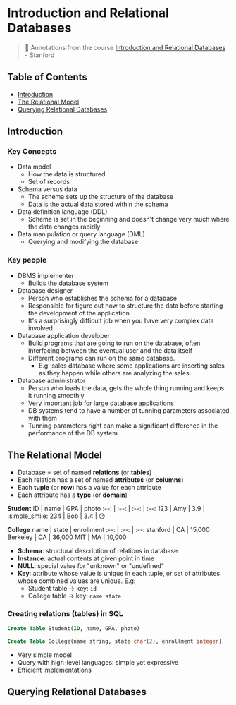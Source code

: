 # Introduction and Relational Databases
> :dvd: Annotations from the course [Introduction and Relational Databases](https://lagunita.stanford.edu/courses/DB/RDB/SelfPaced/info) - Stanford

## Table of Contents
 - [Introduction](#introduction)
 - [The Relational Model](#the-relational-model)
 - [Querying Relational Databases](#querying-relational-databases)

## Introduction
### Key Concepts
- Data model
  - How the data is structured
  - Set of records
- Schema versus data
  - The schema sets up the structure of the database
  - Data is the actual data stored within the schema
- Data definition language (DDL)
  - Schema is set in the beginning and doesn't change very much where the data changes rapidly
- Data manipulation or query language (DML)
  - Querying and modifying the database

### Key people
- DBMS implementer
  - Builds the database system
- Database designer
  - Person who establishes the schema for a database
  - Responsible for figure out how to structure the data before starting the development of the application
  - It's a surprisingly difficult job when you have very complex data involved
- Database application developer
  - Build programs that are going to run on the database, often interfacing between the eventual user and the data itself
  - Different programs can run on the same database.
    - E.g: sales database where some applications are inserting sales as they happen while others are analyzing the sales.
- Database administrator
  - Person who loads the data, gets the whole thing running and keeps it running smoothly
  - Very important job for large database applications
  - DB systems tend to have a number of tunning parameters associated with them
  - Tunning parameters right can make a significant difference in the performance of the DB system

## The Relational Model
- Database = set of named **relations** (or **tables**)
- Each relation has a set of named **attributes** (or **columns**)
- Each **tuple** (or **row**) has a value for each attribute
- Each attribute has a **type** (or **domain**)

**Student**
ID | name | GPA | photo
:--: | :--: | :--: | :--:
123 | Amy | 3.9 | :simple_smile:
234 | Bob | 3.4 | :disappointed:

**College**
name | state | enrollment
:--: | :--: | :--:
stanford | CA | 15,000
Berkeley | CA | 36,000
MIT | MA | 10,000

- **Schema**: structural description of relations in database
- **Instance**: actual contents at given point in time
- **NULL**: special value for "unknown" or "undefined"
- **Key**: attribute whose value is unique in each tuple, or set of attributes whose combined values are unique. E.g:
  - Student table -> key: `id`
  - College table -> key: `name state`

### Creating relations (tables) in SQL

```sql
Create Table Student(ID, name, GPA, photo)

Create Table College(name string, state char(2), enrollment integer)
```

- Very simple model
- Query with high-level languages: simple yet expressive
- Efficient implementations

## Querying Relational Databases
